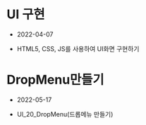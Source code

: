 # UI 구현

- 2022-04-07

* HTML5, CSS, JS를 사용하여 UI화면 구현하기

# DropMenu만들기

- 2022-05-17

* Ul_20_DropMenu(드롭메뉴 만들기)
